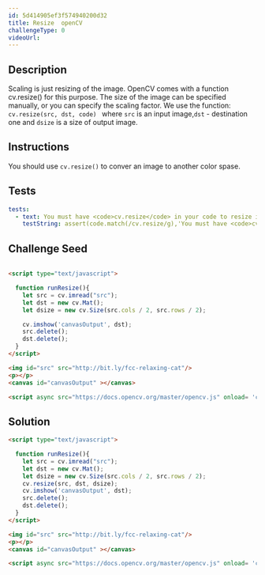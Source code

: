 ```yaml
---
id: 5d414905ef3f574940200d32
title: Resize  openCV
challengeType: 0
videoUrl:
---
```


## Description
<section id='description'>
Scaling is just resizing of the image. OpenCV comes with a function cv.resize() for this purpose. The size of the image can be specified manually, or you can specify the scaling factor.
We use the function: <code>cv.resize(src, dst, code) </code> where <code>src</code> is an input image,<code>dst</code> - destination one and <code>dsize</code> is a size of output image.
</section>

## Instructions
<section id='instructions'>
You should use <code>cv.resize()</code> to conver an image to another color spase.

</section>

## Tests
<section id='tests'>

```yml
tests:
  - text: You must have <code>cv.resize</code> in your code to resize image
    testString: assert(code.match(/cv.resize/g),'You must have <code>cv.resize</code> in your code to resize image'); 
 ```

</section>

## Challenge Seed
<section id='challengeSeed'>

<div id='html-seed'>

```html

<script type="text/javascript">

  function runResize(){
    let src = cv.imread("src");
    let dst = new cv.Mat();
    let dsize = new cv.Size(src.cols / 2, src.rows / 2);

    cv.imshow('canvasOutput', dst);
    src.delete();
    dst.delete();
  }
</script> 

<img id="src" src="http://bit.ly/fcc-relaxing-cat"/>
<p></p>
<canvas id="canvasOutput" ></canvas>

<script async src="https://docs.opencv.org/master/opencv.js" onload= 'cv["onRuntimeInitialized"]=()=> { runResize() }' type="text/javascript"></script>
```

</div>

</section>

## Solution
<section id='solution'>

```html
<script type="text/javascript">

  function runResize(){
    let src = cv.imread("src");
    let dst = new cv.Mat();
    let dsize = new cv.Size(src.cols / 2, src.rows / 2);
    cv.resize(src, dst, dsize);
    cv.imshow('canvasOutput', dst);
    src.delete();
    dst.delete();
  }
</script> 

<img id="src" src="http://bit.ly/fcc-relaxing-cat"/>
<p></p>
<canvas id="canvasOutput" ></canvas>

<script async src="https://docs.opencv.org/master/opencv.js" onload= 'cv["onRuntimeInitialized"]=()=> { runResize() }' type="text/javascript"></script>
```

</section>
